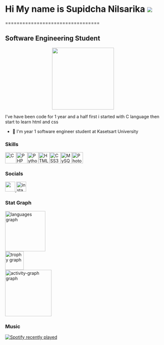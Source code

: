 Hi My name is Supidcha Nilsarika ![](https://user-images.githubusercontent.com/18350557/176309783-0785949b-9127-417c-8b55-ab5a4333674e.gif)
=========================================================================================================
=================================

Software Engineering Student
----------------------------

<div align="center">
  <img height="200" src="https://avatars.githubusercontent.com/u/146909289?s=400&u=da79a42aca169d24b67b16fca37c6ffed792ed18&v=4"  />
</div>

I've have been code for 1 year and a half first i started with C language then start to learn html and css

* 🧠  I'm year 1 software engineer student at Kasetsart University
###
### Skills

<p align="left">
<a href="https://docs.microsoft.com/en-us/cpp/?view=msvc-170" target="_blank" rel="noreferrer"><img src="https://raw.githubusercontent.com/danielcranney/readme-generator/main/public/icons/skills/c-colored.svg" width="36" height="36" alt="C" /></a><a href="https://www.php.net/" target="_blank" rel="noreferrer"><img src="https://raw.githubusercontent.com/danielcranney/readme-generator/main/public/icons/skills/php-colored.svg" width="36" height="36" alt="PHP" /></a><a href="https://www.python.org/" target="_blank" rel="noreferrer"><img src="https://raw.githubusercontent.com/danielcranney/readme-generator/main/public/icons/skills/python-colored.svg" width="36" height="36" alt="Python" /></a><a href="https://developer.mozilla.org/en-US/docs/Glossary/HTML5" target="_blank" rel="noreferrer"><img src="https://raw.githubusercontent.com/danielcranney/readme-generator/main/public/icons/skills/html5-colored.svg" width="36" height="36" alt="HTML5" /></a><a href="https://www.w3.org/TR/CSS/#css" target="_blank" rel="noreferrer"><img src="https://raw.githubusercontent.com/danielcranney/readme-generator/main/public/icons/skills/css3-colored.svg" width="36" height="36" alt="CSS3" /></a><a href="https://www.mysql.com/" target="_blank" rel="noreferrer"><img src="https://raw.githubusercontent.com/danielcranney/readme-generator/main/public/icons/skills/mysql-colored.svg" width="36" height="36" alt="MySQL" /></a><a href="https://www.adobe.com/uk/products/photoshop.html" target="_blank" rel="noreferrer"><img src="https://raw.githubusercontent.com/danielcranney/readme-generator/main/public/icons/skills/photoshop-colored.svg" width="36" height="36" alt="Photoshop" /></a>
</p>

### Socials

<div align="left">
   <a href="https://www.github.com/lfmsnucho" target="_blank" rel="noreferrer"> <picture> <source media="(prefers-color-scheme: dark)" srcset="https://raw.githubusercontent.com/danielcranney/readme-generator/main/public/icons/socials/github-dark.svg" /> <source media="(prefers-color-scheme: light)" srcset="https://raw.githubusercontent.com/danielcranney/readme-generator/main/public/icons/socials/github.svg" /> <img src="https://raw.githubusercontent.com/danielcranney/readme-generator/main/public/icons/socials/github.svg" width="32" height="32" /> </picture> </a> 
  <a href="https://instagram.com/beau_beaubo" target="_blank" rel="noreferrer">
  <img src="https://raw.githubusercontent.com/maurodesouza/profile-readme-generator/master/src/assets/icons/social/instagram/default.svg" width="32" height="32" alt="instagram logo"  />
    </a>
</div>

### Stat Graph

<p align="left">
  <img src="https://github-readme-stats.vercel.app/api/top-langs?username=beau-beaubo&locale=en&hide_title=false&layout=compact&card_width=320&langs_count=5&theme=gotham&hide_border=false&order=2&custom_title=Most%20Used%20Language" height="130" alt="languages graph" /> <br>
  <img src="https://github-profile-trophy.vercel.app?username=beau-beaubo&theme=tokyonight&column=-1&row=1&margin-w=8&margin-h=8&no-bg=true&no-frame=true&order=4" height="60" alt="trophy graph" /> <br>
  <img src="https://github-readme-activity-graph.vercel.app/graph?username=beau-beaubo&radius=16&theme=github-dark&area=true&order=5&custom_title=Activity%20Graph" height="150" alt="activity-graph graph"  />
</p>

### Music

<p align="left">
  <a href="https://open.spotify.com/user/21luvf4732gowusetjm2wdvca">
    <img src="https://spotify-recently-played-readme.vercel.app/api?user=21luvf4732gowusetjm2wdvca&count=5&unique=true" alt="Spotify recently played"  />
  </a>
</p>
